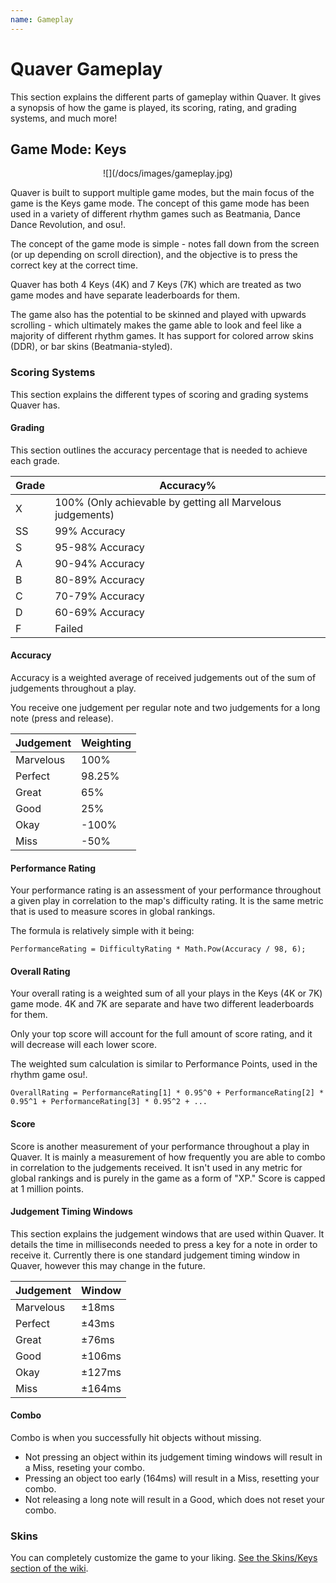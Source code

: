```yaml
---
name: Gameplay
---
```


# Quaver Gameplay

This section explains the different parts of gameplay within Quaver. It gives a synopsis of how the game is played, its scoring, rating, and grading systems, and much more!

## Game Mode: Keys

<center>
![](/docs/images/gameplay.jpg)
</center>

Quaver is built to support multiple game modes, but the main focus of the game is the Keys game mode. The concept of this game mode has been used in a variety of different rhythm games such as Beatmania, Dance Dance Revolution, and osu!.

The concept of the game mode is simple - notes fall down from the screen (or up depending on scroll direction), and the objective is to press the correct key at the correct time.

Quaver has both 4 Keys (4K) and 7 Keys (7K) which are treated as two game modes and have separate leaderboards for them.

The game also has the potential to be skinned and played with upwards scrolling - which ultimately makes the game able to look and feel like a majority of different rhythm games. It has support for colored arrow skins (DDR), or bar skins (Beatmania-styled).

### Scoring Systems

This section explains the different types of scoring and grading systems Quaver has.

#### Grading

This section outlines the accuracy percentage that is needed to achieve each grade.

| Grade | Accuracy%                                                  |
| ----- | ---------------------------------------------------------- |
| X     | 100% (Only achievable by getting all Marvelous judgements) |
| SS    | 99% Accuracy                                               |
| S     | 95-98% Accuracy                                            |
| A     | 90-94% Accuracy                                            |
| B     | 80-89% Accuracy                                            |
| C     | 70-79% Accuracy                                            |
| D     | 60-69% Accuracy                                            |
| F     | Failed                                                     |

#### Accuracy

Accuracy is a weighted average of received judgements out of the sum of judgements throughout a play.

You receive one judgement per regular note and two judgements for a long note (press and release).

| Judgement | Weighting |
| --------- | --------- |
| Marvelous | 100%      |
| Perfect   | 98.25%    |
| Great     | 65%       |
| Good      | 25%       |
| Okay      | -100%     |
| Miss      | -50%      |

#### Performance Rating

Your performance rating is an assessment of your performance throughout a given play in correlation to the map's difficulty rating. It is the same metric that is used to measure scores in global rankings.

The formula is relatively simple with it being:

`PerformanceRating = DifficultyRating * Math.Pow(Accuracy / 98, 6);`

#### Overall Rating

Your overall rating is a weighted sum of all your plays in the Keys (4K or 7K) game mode. 4K and 7K are separate and have two different leaderboards for them.

Only your top score will account for the full amount of score rating, and it will decrease will each lower score.

The weighted sum calculation is similar to Performance Points, used in the rhythm game osu!.

`OverallRating = PerformanceRating[1] * 0.95^0 + PerformanceRating[2] * 0.95^1 + PerformanceRating[3] * 0.95^2 + ...`

#### Score

Score is another measurement of your performance throughout a play in Quaver. It is mainly a measurement of how frequently you are able to combo in correlation to the judgements received. It isn't used in any metric for global rankings and is purely in the game as a form of "XP." Score is capped at 1 million points.

#### Judgement Timing Windows

This section explains the judgement windows that are used within Quaver. It details the time in milliseconds needed to press a key for a note in order to receive it. Currently there is one standard judgement timing window in Quaver, however this may change in the future.

| Judgement | Window |
| --------- | ------ |
| Marvelous | ±18ms  |
| Perfect   | ±43ms  |
| Great     | ±76ms  |
| Good      | ±106ms |
| Okay      | ±127ms |
| Miss      | ±164ms |

#### Combo

Combo is when you successfully hit objects without missing.

* Not pressing an object within its judgement timing windows will result in a Miss, reseting your combo.
* Pressing an object too early (164ms) will result in a Miss, resetting your combo.
* Not releasing a long note will result in a Good, which does not reset your combo.

### Skins

You can completely customize the game to your liking. [See the Skins/Keys section of the wiki](/docs/Skins/Keys).
